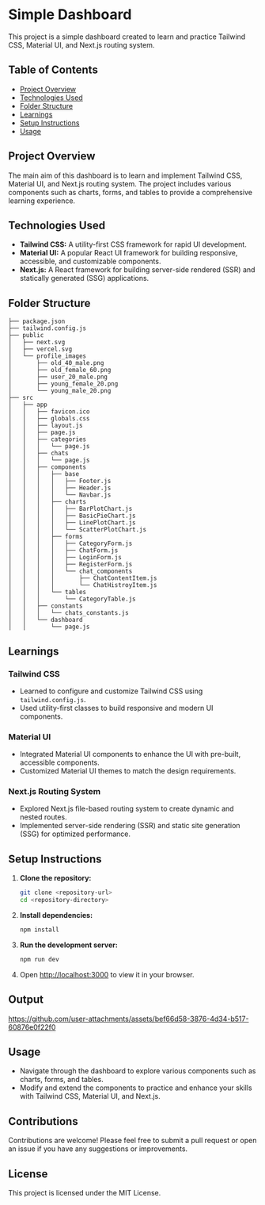 
# Simple Dashboard

This project is a simple dashboard created to learn and practice Tailwind CSS, Material UI, and Next.js routing system.

## Table of Contents

- [Project Overview](#project-overview)
- [Technologies Used](#technologies-used)
- [Folder Structure](#folder-structure)
- [Learnings](#learnings)
- [Setup Instructions](#setup-instructions)
- [Usage](#usage)

## Project Overview

The main aim of this dashboard is to learn and implement Tailwind CSS, Material UI, and Next.js routing system. The project includes various components such as charts, forms, and tables to provide a comprehensive learning experience.

## Technologies Used

- **Tailwind CSS:** A utility-first CSS framework for rapid UI development.
- **Material UI:** A popular React UI framework for building responsive, accessible, and customizable components.
- **Next.js:** A React framework for building server-side rendered (SSR) and statically generated (SSG) applications.

## Folder Structure

```
├── package.json
├── tailwind.config.js
├── public
│   ├── next.svg
│   ├── vercel.svg
│   └── profile_images
│       ├── old_40_male.png
│       ├── old_female_60.png
│       ├── user_20_male.png
│       ├── young_female_20.png
│       └── young_male_20.png
├── src
│   ├── app
│   │   ├── favicon.ico
│   │   ├── globals.css
│   │   ├── layout.js
│   │   ├── page.js
│   │   ├── categories
│   │   │   └── page.js
│   │   ├── chats
│   │   │   └── page.js
│   │   ├── components
│   │   │   ├── base
│   │   │   │   ├── Footer.js
│   │   │   │   ├── Header.js
│   │   │   │   └── Navbar.js
│   │   │   ├── charts
│   │   │   │   ├── BarPlotChart.js
│   │   │   │   ├── BasicPieChart.js
│   │   │   │   ├── LinePlotChart.js
│   │   │   │   └── ScatterPlotChart.js
│   │   │   ├── forms
│   │   │   │   ├── CategoryForm.js
│   │   │   │   ├── ChatForm.js
│   │   │   │   ├── LoginForm.js
│   │   │   │   ├── RegisterForm.js
│   │   │   │   └── chat_components
│   │   │   │       ├── ChatContentItem.js
│   │   │   │       └── ChatHistroyItem.js
│   │   │   └── tables
│   │   │       └── CategoryTable.js
│   │   ├── constants
│   │   │   └── chats_constants.js
│   │   └── dashboard
│   │       └── page.js
```

## Learnings

### Tailwind CSS
- Learned to configure and customize Tailwind CSS using `tailwind.config.js`.
- Used utility-first classes to build responsive and modern UI components.

### Material UI
- Integrated Material UI components to enhance the UI with pre-built, accessible components.
- Customized Material UI themes to match the design requirements.

### Next.js Routing System
- Explored Next.js file-based routing system to create dynamic and nested routes.
- Implemented server-side rendering (SSR) and static site generation (SSG) for optimized performance.

## Setup Instructions

1. **Clone the repository:**
   ```sh
   git clone <repository-url>
   cd <repository-directory>
   ```

2. **Install dependencies:**
   ```sh
   npm install
   ```

3. **Run the development server:**
   ```sh
   npm run dev
   ```

4. Open [http://localhost:3000](http://localhost:3000) to view it in your browser.

## Output

https://github.com/user-attachments/assets/bef66d58-3876-4d34-b517-60876e0f22f0



## Usage

- Navigate through the dashboard to explore various components such as charts, forms, and tables.
- Modify and extend the components to practice and enhance your skills with Tailwind CSS, Material UI, and Next.js.

## Contributions

Contributions are welcome! Please feel free to submit a pull request or open an issue if you have any suggestions or improvements.

## License

This project is licensed under the MIT License.
